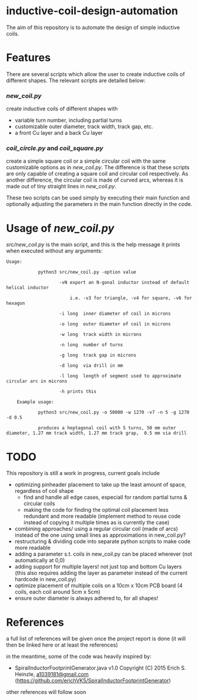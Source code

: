 # inductive-coil-design-automation
The aim of this repository is to automate the design of simple inductive coils. 

# Features
There are several scripts which allow the user to create inductive coils of different shapes. The relevant scripts are detailed below:
### *new_coil.py*
create inductive coils of different shapes with
- variable turn number, including partial turns
- customizable outer diameter, track width, track gap, etc.
- a front Cu layer and a back Cu layer

### *coil_circle.py* and *coil_square.py*
create a simple square coil or a simple circular coil with the same customizable options as in *new_coil.py*.
The difference is that these scripts are only capable of creating a square coil and circular coil respectively. As another difference, the circular coil is made of curved arcs, whereas it is made out of tiny straight lines in *new_coil.py*.

These two scripts can be used simply by executing their main function and optionally adjusting the parameters in the main function directly in the code. 

# Usage of *new_coil.py*
*src/new_coil.py* is the main script, and this is the help message it prints when executed without any arguments:
```
Usage:

            python3 src/new_coil.py -option value

                    -vN export an N-gonal inductor instead of default helical inductor

                        i.e. -v3 for triangle, -v4 for square, -v6 for hexagon

                    -i long  inner diameter of coil in microns

                    -o long  outer diameter of coil in microns

                    -w long  track width in microns

                    -n long  number of turns

                    -g long  track gap in microns

                    -d long  via drill in mm

                    -l long  length of segment used to approximate circular arc in microns

                    -h prints this

    Example usage:

            python3 src/new_coil.py -o 50000 -w 1270 -v7 -n 5 -g 1270 -d 0.5

            produces a heptagonal coil with 5 turns, 50 mm outer diameter, 1.27 mm track width, 1.27 mm track grap,  0.5 mm via drill

```


# TODO
This repository is still a work in progress, current goals include
- optimizing pinheader placement to take up the least amount of space, regardless of coil shape
    - find and handle all edge cases, especiall for random partial turns & circular coils
    - making the code for finding the optimal coil placement less redundant and more readable (implement method to reuse code instead of copying it multiple times as is currently the case)
- combining approaches/ using a regular circular coil (made of arcs) instead of the one using small lines as approximations in new_coil.py?
- restructuring & dividing code into separate python scripts to make code more readable
- adding a parameter s.t. coils in new_coil.py can be placed wherever (not automatically at 0,0)
- adding support for multiple layers! not just top and bottom Cu layers (this also requires adding the layer as parameter instead of the current hardcode in new_coil.py)
- optimize placement of multiple coils on a 10cm x 10cm PCB board (4 coils, each coil around 5cm x 5cm)
- ensure outer diameter is always adhered to, for all shapes!


# References
a full list of references will be given once the project report is done (it will then be linked here or at least the references)

in the meantime, some of the code was heavily inspired by:
- SpiralInductorFootprintGenerator.java v1.0 Copyright (C) 2015 Erich S. Heinzle, a1039181@gmail.com (https://github.com/erichVK5/SpiralInductorFootprintGenerator)

other references will follow soon